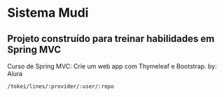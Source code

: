 # Sistema Mudi
## Projeto construído para treinar habilidades em Spring MVC
Curso de Spring MVC: Crie um web app com Thymeleaf e Bootstrap. by: Alura


	/tokei/lines/:provider/:user/:repo
